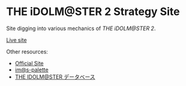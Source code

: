# THE iDOLM@STER 2 Strategy Site

Site digging into various mechanics of _THE iDOLM@STER 2_.

[Live site](https://imas2.wota.info/)

Other resources:

- [Official Site](https://idolmaster-official.jp/)
- [im@s-palette](https://imas-palette.vercel.app/)
- [THE IDOLM@STER データベース](https://imas-db.jp/)
